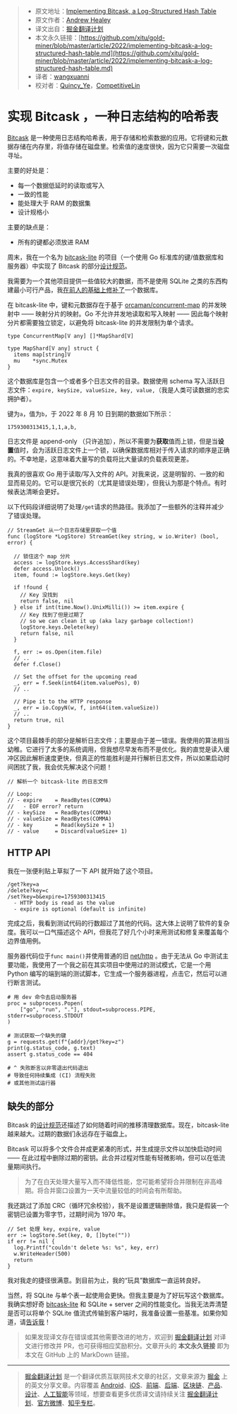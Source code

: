 > * 原文地址：[Implementing Bitcask, a Log-Structured Hash Table](https://healeycodes.com/implementing-bitcask-a-log-structured-hash-table)
> * 原文作者：[Andrew Healey](https://healeycodes.com/)
> * 译文出自：[掘金翻译计划](https://github.com/xitu/gold-miner)
> * 本文永久链接：[https://github.com/xitu/gold-miner/blob/master/article/2022/implementing-bitcask-a-log-structured-hash-table.md](https://github.com/xitu/gold-miner/blob/master/article/2022/implementing-bitcask-a-log-structured-hash-table.md)
> * 译者：[wangxuanni](https://github.com/wangxuanni)
> * 校对者：[Quincy_Ye](https://github.com/Quincy-Ye)，[CompetitiveLin](https://github.com/CompetitiveLin)

# 实现 Bitcask ，一种日志结构的哈希表

[Bitcask](https://en.wikipedia.org/wiki/Bitcask) 是一种使用日志结构哈希表，用于存储和检索数据的应用。它将键和元数据存储在内存里，将值存储在磁盘里。检索值的速度很快，因为它只需要一次磁盘寻址。

主要的好处是：

* 每一个数据低延时的读取或写入
* 一致的性能
* 能处理大于 RAM 的数据集
* 设计规格小

主要的缺点是：

* 所有的键都必须放进 RAM

周末，我在一个名为 [bitcask-lite](https://github.com/healeycodes/bitcask-lite) 的项目（一个使用 Go 标准库的键/值数据库和服务器）中实现了 Bitcask 的部分[设计规范](https://riak.com/assets/bitcask-intro.pdf)。

我需要为一个其他项目提供一些值较大的数据，而不是使用 SQLite 之类的东西构建最小可行产品，我[在前人的基础上修补了](https://seths.blog/2005/03/dont_shave_that/)一个数据库。

在 bitcask-lite 中，键和元数据存在于基于 [orcaman/concurrent-map](https://github.com/orcaman/concurrent-map) 的并发映射中 —— 映射分片的映射。Go 不允许并发地读取和写入映射 —— 因此每个映射分片都需要独立锁定，以避免将 bitcask-lite 的并发限制为单个请求。

```
type ConcurrentMap[V any] []*MapShard[V]

type MapShard[V any] struct {
  items map[string]V
  mu    *sync.Mutex
}
```

这个数据库是包含一个或者多个日志文件的目录。数据使用 schema 写入活跃日志文件：`expire, keySize, valueSize, key, value,`（我是人类可读数据的忠实拥护者）。

键为`a`，值为`b`，于 2022 年 8 月 10 日到期的数据如下所示：[]()

```
1759300313415,1,1,a,b,
```

日志文件是 append-only （只许追加），所以不需要为**获取**值而上锁，但是当**设置**值时，会为活跃日志文件上一个锁，以确保数据库相对于传入请求的顺序是正确的。不幸地是，这意味着大量写的负载将比大量读的负载表现更差。

我真的很喜欢 Go 用于读取/写入文件的 API。对我来说，这是明智的、一致的和显而易见的。它可以是很冗长的（尤其是错误处理），但我认为那是个特点。有时候表达清晰会更好。

以下代码段详细说明了处理`/get`请求的热路径。我添加了一些额外的注释并减少了错误处理。

```
// StreamGet 从一个日志存储里获取一个值
func (logStore *LogStore) StreamGet(key string, w io.Writer) (bool, error) {

  // 锁住这个 map 分片
  access := logStore.keys.AccessShard(key)
  defer access.Unlock()
  item, found := logStore.keys.Get(key)

  if !found {
    // Key 没找到
    return false, nil
  } else if int(time.Now().UnixMilli()) >= item.expire {
    // Key 找到了但是过期了
    // so we can clean it up (aka lazy garbage collection!)
    logStore.keys.Delete(key)
    return false, nil
  }

  f, err := os.Open(item.file)
  // ..
  defer f.Close()

  // Set the offset for the upcoming read
  _, err = f.Seek(int64(item.valuePos), 0)
  // ..

  // Pipe it to the HTTP response
  _, err = io.CopyN(w, f, int64(item.valueSize))
  // .. 
  return true, nil
}
```

这个项目最棘手的部分是解析日志文件；主要是由于差一错误。我使用的算法相当幼稚。它进行了太多的系统调用，但我想尽早发布而不是优化。我的直觉是读入缓冲区因此解析速度更快，但真正的性能胜利是并行解析日志文件，所以如果启动时间困扰了我，我会优先解决这个问题！

```
// 解析一个 bitcask-lite 的日志文件

// Loop:
// - expire    = ReadBytes(COMMA)
//   - EOF error? return
// - keySize   = ReadBytes(COMMA)
// - valueSize = ReadBytes(COMMA)
// - key       = Read(keySize + 1)
// - value     = Discard(valueSize+ 1)
```

## HTTP API

我在一张便利贴上草拟了一下 API 就开始了这个项目。

```
/get?key=a
/delete?key=c
/set?key=b&expire=1759300313415
  - HTTP body is read as the value
  - expire is optional (default is infinite)
```

完成之后，我看到测试代码的行数超过了其他的代码。这大体上说明了软件的复杂度。我可以一口气描述这个 API，但我花了好几个小时来用测试和修复来覆盖每个边界值用例。

服务器代码位于`func main()`并使用普通的旧 [net/http](https://pkg.go.dev/net/http) 。由于无法从 Go 中测试主要功能，我使用了一个我之前在其实项目中使用过的测试模式，它是一个用 Python 编写的端到端的测试脚本，它生成一个服务器进程，点击它，然后可以进行断言测试。

```
# 用 dev 命令去启动服务器
proc = subprocess.Popen(
    ["go", "run", "."], stdout=subprocess.PIPE, stderr=subprocess.STDOUT
)

# 测试获取一个缺失的键
g = requests.get(f"{addr}/get?key=z")
print(g.status_code, g.text)
assert g.status_code == 404

# ^ 失败断言以非零退出代码退出
# 导致任何持续集成 (CI) 流程失败
# 或其他测试运行器
```

## 缺失的部分

Bitcask 的[设计规范](https://riak.com/assets/bitcask-intro.pdf)还描述了如何随着时间的推移清理数据库。现在，bitcask-lite 越来越大。过期的数据们永远存在于磁盘上。

Bitcask 可以将多个文件合并成更紧凑的形式，并生成提示文件以加快启动时间 —— 在此过程中删除过期的密钥。此合并过程对性能有轻微影响，但可以在低流量期间执行。

> 为了在白天处理大量写入而不降低性能，您可能希望将合并限制在非高峰期。将合并窗口设置为一天中流量较低的时间会有所帮助。

我还跳过了添加 CRC（循环冗余校验），我不是设置逻辑删除值，我只是假装一个密钥已设置为零字节，过期时间为 1970 年。

```
// Set 处理 key, expire, value
err := logStore.Set(key, 0, []byte(""))
if err != nil {
  log.Printf("couldn't delete %s: %s", key, err)
  w.WriteHeader(500)
  return
}
```

我对我走的捷径很满意。到目前为止，我的“玩具”数据库一直运转良好。

当然，将 SQLite 与单个表一起使用会更快。但我主要是为了好玩写这个数据库。我确实想好奇 [bitcask-lite](https://github.com/healeycodes/bitcask-lite) 和 SQLite + server 之间的性能变化。当我无法弄清楚是否可以将单个 SQLite 值流式传输到客户端时，我准备设置一些基准。如果你知道，请[告诉我](mailto:healeycodes@gmail.com)！

> 如果发现译文存在错误或其他需要改进的地方，欢迎到 [掘金翻译计划](https://github.com/xitu/gold-miner) 对译文进行修改并 PR，也可获得相应奖励积分。文章开头的 **本文永久链接** 即为本文在 GitHub 上的 MarkDown 链接。

---

> [掘金翻译计划](https://github.com/xitu/gold-miner) 是一个翻译优质互联网技术文章的社区，文章来源为 [掘金](https://juejin.im) 上的英文分享文章。内容覆盖 [Android](https://github.com/xitu/gold-miner#android)、[iOS](https://github.com/xitu/gold-miner#ios)、[前端](https://github.com/xitu/gold-miner#前端)、[后端](https://github.com/xitu/gold-miner#后端)、[区块链](https://github.com/xitu/gold-miner#区块链)、[产品](https://github.com/xitu/gold-miner#产品)、[设计](https://github.com/xitu/gold-miner#设计)、[人工智能](https://github.com/xitu/gold-miner#人工智能)等领域，想要查看更多优质译文请持续关注 [掘金翻译计划](https://github.com/xitu/gold-miner)、[官方微博](http://weibo.com/juejinfanyi)、[知乎专栏](https://zhuanlan.zhihu.com/juejinfanyi)。
